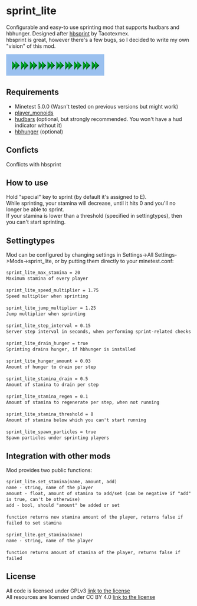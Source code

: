 # sprint_lite
Configurable and easy-to use sprinting mod that supports hudbars and hbhunger. Designed after [hbsprint](https://github.com/minetest-mods/hbsprint/) by Tacotexmex.  
hbsprint is great, however there's a few bugs, so I decided to write my own "vision" of this mod.

![Screenshot](screenshot.png)

## Requirements

- Minetest 5.0.0 (Wasn't tested on previous versions but might work)
- [player_monoids](https://github.com/minetest-mods/player_monoids)
- [hudbars](https://repo.or.cz/w/minetest_hudbars.git) (optional, but strongly recommended. You won't have a hud indicator without it)
- [hbhunger](https://repo.or.cz/w/minetest_hbhunger.git) (optional)

## Conficts
Conflicts with hbsprint

## How to use
Hold "special" key to sprint (by default it's assigned to E).  
While sprinting, your stamina will decrease, until it hits 0 and you'll no longer be able to sprint.  
If your stamina is lower than a threshold (specified in settingtypes), then you can't start sprinting.  

## Settingtypes
Mod can be configured by changing settings in Settings->All Settings->Mods->sprint_lite, or by putting them directly to your minetest.conf:

```
sprint_lite_max_stamina = 20
Maximum stamina of every player

sprint_lite_speed_multiplier = 1.75
Speed multiplier when sprinting

sprint_lite_jump_multiplier = 1.25
Jump multiplier when sprinting

sprint_lite_step_interval = 0.15
Server step interval in seconds, when performing sprint-related checks

sprint_lite_drain_hunger = true
Sprinting drains hunger, if hbhunger is installed

sprint_lite_hunger_amount = 0.03
Amount of hunger to drain per step

sprint_lite_stamina_drain = 0.5
Amount of stamina to drain per step

sprint_lite_stamina_regen = 0.1
Amount of stamina to regenerate per step, when not running

sprint_lite_stamina_threshold = 8
Amount of stamina below which you can't start running

sprint_lite_spawn_particles = true
Spawn particles under sprinting players
```

## Integration with other mods
Mod provides two public functions:

```
sprint_lite.set_stamina(name, amount, add)
name - string, name of the player
amount - float, amount of stamina to add/set (can be negative if "add" is true, can't be otherwise)
add - bool, should "amount" be added or set

function returns new stamina amount of the player, returns false if failed to set stamina

sprint_lite.get_stamina(name)
name - string, name of the player

function returns amount of stamina of the player, returns false if failed
```


## License
All code is licensed under GPLv3 [link to the license](https://www.gnu.org/licenses/gpl-3.0.en.html)  
All resources are licensed under CC BY 4.0 [link to the license](https://creativecommons.org/licenses/by/4.0/legalcode)  
